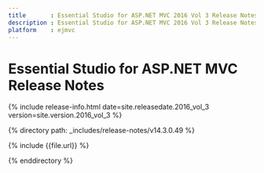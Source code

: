 ```yaml
---
title       : Essential Studio for ASP.NET MVC 2016 Vol 3 Release Notes
description : Essential Studio for ASP.NET MVC 2016 Vol 3 Release Notes
platform    : ejmvc
---
```


# Essential Studio for ASP.NET MVC Release Notes

{% include release-info.html date=site.releasedate.2016_vol_3 version=site.version.2016_vol_3 %} 

{% directory path: _includes/release-notes/v14.3.0.49 %}

{% include {{file.url}} %}

{% enddirectory %}